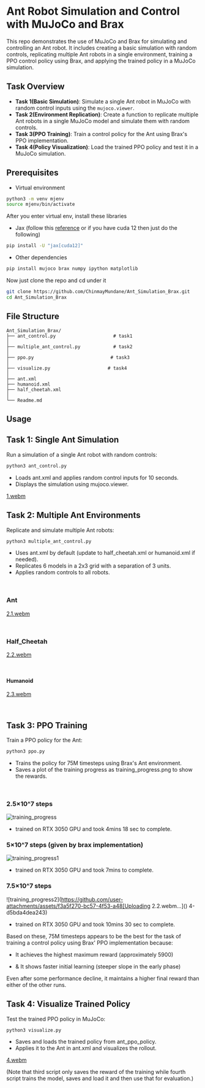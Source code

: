 # Ant Robot Simulation and Control with MuJoCo and Brax

This repo demonstrates the use of MuJoCo and Brax for simulating and controlling an Ant robot. It includes creating a basic simulation with random controls, replicating multiple Ant robots in a single environment, training a PPO control policy using Brax, and applying the trained policy in a MuJoCo simulation.


## Task Overview
- **Task 1(Basic Simulation)**: Simulate a single Ant robot in MuJoCo with random control inputs using the `mujoco.viewer`.
- **Task 2(Environment Replication)**: Create a function to replicate multiple Ant robots in a single MuJoCo model and simulate them with random controls.
- **Task 3(PPO Training)**: Train a control policy for the Ant using Brax's PPO implementation.
- **Task 4(Policy Visualization)**: Load the trained PPO policy and test it in a MuJoCo simulation.

## Prerequisites 
- Virtual environment
```bash
python3 -m venv mjenv
source mjenv/bin/activate

```

After you enter virtual env, install these libraries
- Jax (follow this [reference](https://docs.jax.dev/en/latest/quickstart.html) or if you have cuda 12 then just do the following)
```bash
pip install -U "jax[cuda12]"
```

- Other dependencies
```bash
pip install mujoco brax numpy ipython matplotlib
```
Now just clone the repo and cd under it

```bash
git clone https://github.com/ChinmayMundane/Ant_Simulation_Brax.git
cd Ant_Simulation_Brax
```

## File Structure
```
Ant_Simulation_Brax/
├── ant_control.py                     # task1
│  
├── multiple_ant_control.py            # task2         
│      
├── ppo.py                            # task3
│      
├── visualize.py                     # task4
│   
├── ant.xml
├── humanoid.xml
├── half_cheetah.xml
│   
└── Readme.md
```

## Usage

## Task 1: Single Ant Simulation

Run a simulation of a single Ant robot with random controls:
```bash
python3 ant_control.py
```
- Loads ant.xml and applies random control inputs for 10 seconds.
- Displays the simulation using mujoco.viewer.

[1.webm](https://github.com/user-attachments/assets/d71dcc1a-b974-4e28-aa7a-0dbe4d0d38ae)

## Task 2: Multiple Ant Environments


Replicate and simulate multiple Ant robots:

```bash
python3 multiple_ant_control.py

```
- Uses ant.xml by default (update to half_cheetah.xml or humanoid.xml if needed).
- Replicates 6 models in a 2x3 grid with a separation of 3 units.
- Applies random controls to all robots.

</br > 

### Ant

[2.1.webm](https://github.com/user-attachments/assets/ddb43ca4-4623-4bcc-9fe1-016e73228c88)

</br > 


### Half_Cheetah
[2.2.webm](https://github.com/user-attachments/assets/33648050-bde9-4030-ab63-7d1a8f31326e)

</br > 


#### Humanoid
[2.3.webm](https://github.com/user-attachments/assets/e2f68fb1-b7d4-4801-a986-308c45f23ad1)

</br > 

## Task 3: PPO Training


Train a PPO policy for the Ant:
```bash
python3 ppo.py

```
- Trains the policy for 75M timesteps using Brax's Ant environment.
- Saves a plot of the training progress as training_progress.png to show the rewards.
</br > 

###  2.5×10^7 steps
![training_progress](https://github.com/user-attachments/assets/3cc53acc-5e6f-4bf0-a637-df843ae362fd)

- trained on RTX 3050 GPU and took 4mins 18 sec to complete.

###  5×10^7 steps (given by brax implementation)
![training_progress1](https://github.com/user-attachments/assets/ecf32a71-9789-4187-9a16-24d061d3ccc7)

- trained on RTX 3050 GPU and took 7mins to complete.


###  7.5×10^7 steps
![training_progress2](https://github.com/user-attachments/assets/f3a5f270-bc57-4f53-a48[Uploading 2.2.webm…]()
4-d5bda4dea243)

- trained on RTX 3050 GPU and took 10mins 30 sec to complete.


Based on these, 75M timesteps appears to be the best for the task of training a control policy using Brax' PPO implementation because:

- It achieves the highest maximum reward (approximately 5900)

- & It shows faster initial learning (steeper slope in the early phase)

Even after some performance decline, it maintains a higher final reward than either of the other runs.

## Task 4: Visualize Trained Policy


Test the trained PPO policy in MuJoCo:
```bash
python3 visualize.py
```


- Saves and loads the trained policy from ant_ppo_policy.
- Applies it to the Ant in ant.xml and visualizes the rollout.


[4.webm](https://github.com/user-attachments/assets/8d062ba3-bbab-430f-b6e0-2064ec864f8f)


(Note that third script only saves the reward of the training while fourth script trains the model, saves and load it and then use that for evaluation.)
